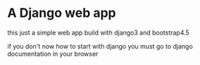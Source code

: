 # A Django web app

this just a simple web app build with django3 and bootstrap4.5

if you don't now how to start with django you must go to django documentation in your browser

